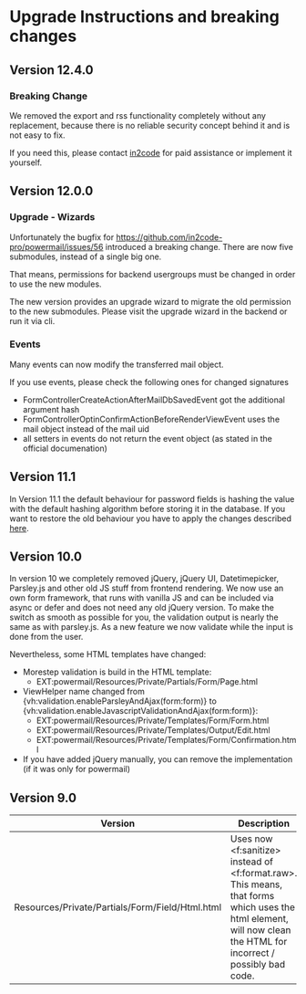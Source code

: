 # Upgrade Instructions and breaking changes

## Version 12.4.0

### Breaking Change

We removed the export and rss functionality completely without any replacement, because there is no
reliable security concept behind it and is not easy to fix.

If you need this, please contact [in2code](https://www.in2code.de/en/contact/) for paid assistance or implement it yourself.

## Version 12.0.0

### Upgrade - Wizards

Unfortunately the bugfix for https://github.com/in2code-pro/powermail/issues/56 introduced a breaking
change. There are now five submodules, instead of a single big one.

That means, permissions for backend usergroups must be changed in order to use the new modules.

The new version provides an upgrade wizard to migrate the old permission to the new submodules. Please visit
the upgrade wizard in the backend or run it via cli.

### Events

Many events can now modify the transferred mail object.

If you use events, please check the following ones for changed signatures

* FormControllerCreateActionAfterMailDbSavedEvent got the additional argument hash
* FormControllerOptinConfirmActionBeforeRenderViewEvent uses the mail object instead of the mail uid
* all setters in events do not return the event object (as stated in the official documenation)

## Version 11.1

In Version 11.1 the default behaviour for password fields is hashing the value with the default hashing algorithm before storing it in the database.
If you want to restore the old behaviour you have to apply the changes described [here](/ForAdministrators/BestPractice/PasswordField.md).

## Version 10.0

In version 10 we completely removed jQuery, jQuery UI, Datetimepicker, Parsley.js and other old JS stuff from frontend
rendering. We now use an own form framework, that runs with vanilla JS and can be included via async or defer and does
not need any old jQuery version.
To make the switch as smooth as possible for you, the validation output is nearly the same as with parsley.js.
As a new feature we now validate while the input is done from the user.

Nevertheless, some HTML templates have changed:
* Morestep validation is build in the HTML template:
  * EXT:powermail/Resources/Private/Partials/Form/Page.html
* ViewHelper name changed from {vh:validation.enableParsleyAndAjax(form:form)} to {vh:validation.enableJavascriptValidationAndAjax(form:form)}:
  * EXT:powermail/Resources/Private/Templates/Form/Form.html
  * EXT:powermail/Resources/Private/Templates/Output/Edit.html
  * EXT:powermail/Resources/Private/Templates/Form/Confirmation.html
* If you have added jQuery manually, you can remove the implementation (if it was only for powermail)

## Version 9.0

| Version                                         | Description                                                                                                                                                     |
|-------------------------------------------------|-----------------------------------------------------------------------------------------------------------------------------------------------------------------|
| Resources/Private/Partials/Form/Field/Html.html | Uses now <f:sanitize> instead of <f:format.raw>. This means, that forms which uses the html element, will now clean the HTML for incorrect / possibly bad code. |
